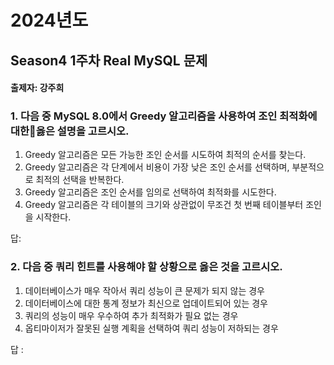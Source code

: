 # 2024년도
## Season4 1주차 Real MySQL 문제
#### 출제자: 강주희

### 1. 다음 중 MySQL 8.0에서 Greedy 알고리즘을 사용하여 조인 최적화에 대한옳은 설명을 고르시오.

1. Greedy 알고리즘은 모든 가능한 조인 순서를 시도하여 최적의 순서를 찾는다.
2. Greedy 알고리즘은 각 단계에서 비용이 가장 낮은 조인 순서를 선택하며, 부분적으로 최적의 선택을 반복한다.
3. Greedy 알고리즘은 조인 순서를 임의로 선택하여 최적화를 시도한다.
4. Greedy 알고리즘은 각 테이블의 크기와 상관없이 무조건 첫 번째 테이블부터 조인을 시작한다.


답: 




### 2. 다음 중 쿼리 힌트를 사용해야 할 상황으로 옳은 것을 고르시오.

1. 데이터베이스가 매우 작아서 쿼리 성능이 큰 문제가 되지 않는 경우
2. 데이터베이스에 대한 통계 정보가 최신으로 업데이트되어 있는 경우
3. 쿼리의 성능이 매우 우수하여 추가 최적화가 필요 없는 경우
4. 옵티마이저가 잘못된 실행 계획을 선택하여 쿼리 성능이 저하되는 경우


답 : 

